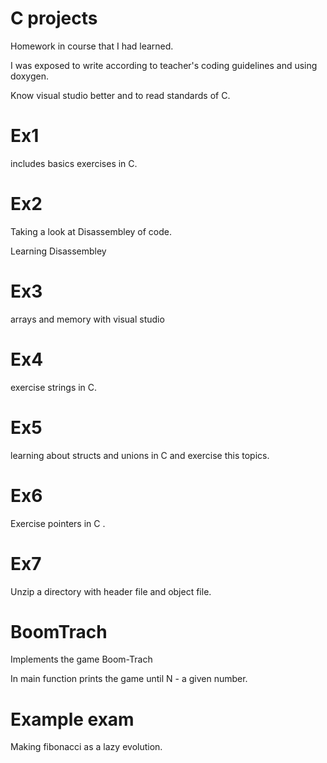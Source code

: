 # C projects


Homework in course that I had learned.

I was exposed to write according to teacher's coding guidelines and using doxygen.

Know visual studio better and to read standards of C.

# Ex1

includes basics exercises in C.

# Ex2

Taking a look at Disassembley of code.

Learning Disassembley

# Ex3

 arrays and memory with visual studio

# Ex4

exercise strings in C.

# Ex5

learning about structs and unions in C and exercise this topics.

# Ex6

Exercise pointers in C .

# Ex7

Unzip a directory with header file and object file.

# BoomTrach

Implements the game Boom-Trach 

In main function prints the game until N - a given number.

# Example exam

Making fibonacci as a lazy evolution.
